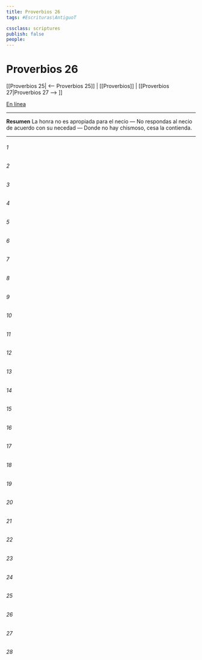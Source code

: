 ```yaml
---
title: Proverbios 26
tags: #Escrituras\AntiguoT

cssclass: scriptures
publish: false
people:
---
```


# Proverbios 26
[[Proverbios 25| <-- Proverbios 25]] | [[Proverbios]] | [[Proverbios 27|Proverbios 27 --> ]]

[En línea](https://churchofjesuschrist.org/study/scriptures/ot/prov/26?lang=spa)

---
__Resumen__
La honra no es apropiada para el necio — No respondas al necio de acuerdo con su necedad — Donde no hay chismoso, cesa la contienda.

---
###### 1 


###### 2 


###### 3 


###### 4 


###### 5 


###### 6 


###### 7 


###### 8 


###### 9 


###### 10 


###### 11 


###### 12 


###### 13 


###### 14 


###### 15 


###### 16 


###### 17 


###### 18 


###### 19 


###### 20 


###### 21 


###### 22 


###### 23 


###### 24 


###### 25 


###### 26 


###### 27 


###### 28 



